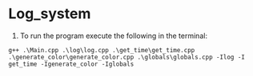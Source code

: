 # Log_system

1) To run the program execute the following in the terminal:

```g++ .\Main.cpp .\log\log.cpp .\get_time\get_time.cpp .\generate_color\generate_color.cpp .\globals\globals.cpp -Ilog -I get_time -Igenerate_color -Iglobals```